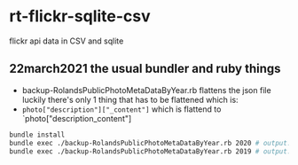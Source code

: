 # rt-flickr-sqlite-csv
flickr api data in CSV and sqlite
## 22march2021 the usual bundler and ruby things
* backup-RolandsPublicPhotoMetaDataByYear.rb flattens the json file luckily there's only 1 thing that has to be flattened which is:
* `photo["description"]["_content"]` which is flattend to `photo["description_content"]

```bash
bundle install
bundle exec ./backup-RolandsPublicPhotoMetaDataByYear.rb 2020 # output: 2020-roland-flickr-metadata.csv
bundle exec ./backup-RolandsPublicPhotoMetaDataByYear.rb 2019 # output: 2019-roland-flickr-metadata.csv
```

